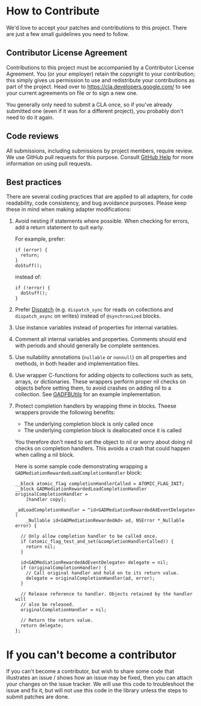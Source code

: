 # How to Contribute

We'd love to accept your patches and contributions to this project. There are
just a few small guidelines you need to follow.

## Contributor License Agreement

Contributions to this project must be accompanied by a Contributor License
Agreement. You (or your employer) retain the copyright to your contribution;
this simply gives us permission to use and redistribute your contributions as
part of the project. Head over to <https://cla.developers.google.com/> to see
your current agreements on file or to sign a new one.

You generally only need to submit a CLA once, so if you've already submitted one
(even if it was for a different project), you probably don't need to do it
again.

## Code reviews

All submissions, including submissions by project members, require review. We
use GitHub pull requests for this purpose. Consult
[GitHub Help](https://help.github.com/articles/about-pull-requests/) for more
information on using pull requests.

## Best practices

There are several coding practices that are applied to all adapters, for
code readability, code consistency, and bug avoidance purposes. Please keep
these in mind when making adapter modifications:

1. Avoid nesting if statements where possible. When checking for errors,
   add a return statement to quit early.

   For example, prefer:

   ```
   if (error) {
     return;
   }
   doStuff();
   ```

   instead of:

   ```
   if (!error) {
     doStuff();
   }
   ```

1. Prefer [Dispatch](https://developer.apple.com/documentation/dispatch) (e.g.
   `dispatch_sync` for reads on collections and `dispatch_async` on writes)
   instead of `@synchronized` blocks.

1. Use instance variables instead of properties for internal variables.

1. Comment all internal variables and properties. Comments should end with
   periods and should generally be complete sentences.

1. Use nullability annotations (`nullable` or `nonnull`) on all properties
   and methods, in both header and implementation files.

1. Use wrapper C-functions for adding objects to collections such as sets,
   arrays, or dictionaries. These wrappers perform proper nil checks on
   objects before setting them, to avoid crashes on adding nil to a
   collection. See
   [GADFBUtils](https://github.com/googleads/googleads-mobile-ios-mediation/blob/master/adapters/Facebook/FacebookAdapter/GADFBUtils.m)
   for an example implementation.

1. Protect completion handlers by wrapping thme in blocks. Theese wrappers
   provide the following benefits:

   - The underlying completion block is only called once
   - The underlying completion block is deallocated once it is called

   You therefore don’t need to set the object to nil or worry about doing nil
   checks on completion handlers. This avoids a crash that could happen when
   calling a nil block.

   Here is some sample code demonstrating wrapping a
   `GADMediationRewardedLoadCompletionHandler` block:

   ```
   __block atomic_flag completionHandlerCalled = ATOMIC_FLAG_INIT;
   __block GADMediationRewardedLoadCompletionHandler originalCompletionHandler =
       [handler copy];

   _adLoadCompletionHandler = ^id<GADMediationRewardedAdEventDelegate>(
       _Nullable id<GADMediationRewardedAd> ad, NSError *_Nullable error) {

     // Only allow completion handler to be called once.
     if (atomic_flag_test_and_set(&completionHandlerCalled)) {
       return nil;
     }

     id<GADMediationRewardedAdEventDelegate> delegate = nil;
     if (originalCompletionHandler) {
       // Call original handler and hold on to its return value.
       delegate = originalCompletionHandler(ad, error);
     }

     // Release reference to handler. Objects retained by the handler will
     // also be released.
     originalCompletionHandler = nil;

     // Return the return value.
     return delegate;
   };
   ```

# If you can't become a contributor

If you can't become a contributor, but wish to share some code that illustrates
an issue / shows how an issue may be fixed, then you can attach your changes on
the issue tracker. We will use this code to troubleshoot the issue and fix it,
but will not use this code in the library unless the steps to submit patches
are done.
